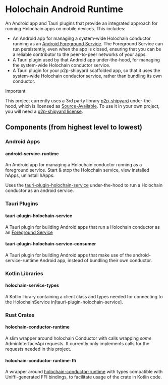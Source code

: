 # Holochain Android Runtime

An Android app and Tauri plugins that provide an integrated approach for running Holochain apps on mobile devices. This includes:
- An Android app for managing a system-wide Holochain conductor running as an [Android Foreground Service](https://developer.android.com/develop/background-work/services/fgs). The Foreground Service can run persistently, even when the app is closed, ensuring that you can be a reliable contributor to the peer-to-peer networks of your apps.
- A Tauri plugin used by that Android app under-the-hood, for managing the system-wide Holochain conductor service.
- A Tauri plugin for your p2p-shipyard scaffolded app, so that it uses the system-wide Holochain conductor service, rather than bundling its own conductor.

> [!IMPORTANT]  
> This project currently uses a 3rd party library [p2p-shipyard](https://github.com/darksoil-studio/p2p-shipyard) under-the-hood, which is licensed as [Source-Available](https://en.wikipedia.org/wiki/Source-available_software). To use it in your own project, you will need a [p2p-shipyard license](https://darksoil.studio/p2p-shipyard/license/license.html).

## Components (from highest level to lowest)

### Android Apps

#### android-service-runtime

An Android app for managing a Holochain conductor running as a foreground service. Start & stop the Holochain service, view installed hApps, uninstall hApps.

Uses the [tauri-plugin-holochain-service](#tauri-plugin-holochain-service) under-the-hood to run a Holochain conductor as an android service.

### Tauri Plugins

#### tauri-plugin-holochain-service

A Tauri plugin for building Android apps that run a Holochain conductor as an [Foreground Service](https://developer.android.com/develop/background-work/services/fgs)

#### tauri-plugin-holochain-service-consumer

A Tauri plugin for building Android apps that make use of the android-service-runtime Android app, instead of bundling their own conductor.

### Kotlin Libraries

#### holochain-service-types

A Kotlin library containing a client class and types needed for connecting to the HolochainService in[tauri-plugin-holochain-service].

### Rust Crates

#### holochain-conductor-runtime

A slim wrapper around holochain Conductor with calls wrapping *some* AdminInterfaceApi requests. It currently only implements calls for the requests needed in this project.

#### holochain-conductor-runtime-ffi

A wrapper around [holochain-conductor-runtime](#holochain-conductor-runtime) with types compatible with Uniffi-generated FFI bindings, to facilitate usage of the crate in Kotlin code.

